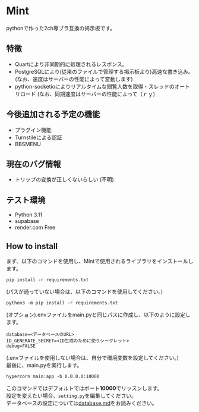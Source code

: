 # Mint
pythonで作った2ch専ブラ互換の掲示板です。  
## 特徴
- Quartにより非同期的に処理されるレスポンス。  
- PostgreSQLにより(従来のファイルで管理する掲示板より)高速な書き込み。  
(なお、速度はサーバーの性能によって変動します)
- python-socketioによりリアルタイムな閲覧人数を取得・スレッドのオートリロード
(なお、同期速度はサーバーの性能によって（ｒｙ)
## 今後追加される予定の機能
- プラグイン機能
- Turnstileによる認証
- BBSMENU
## 現在のバグ情報
- トリップの変換が正しくないらしい
(不明)
## テスト環境
- Python 3.11
- supabase
- render.com Free
## How to install
まず、以下のコマンドを使用し、Mintで使用されるライブラリをインストールします。  
```
pip install -r requirements.txt
```
(パスが通っていない場合は、以下のコマンドを使用してください。)  
```
python3 -m pip install -r requirements.txt
```
(オプション).envファイルをmain.pyと同じパスに作成し、以下のように設定します。  
```
database=<データベースのURL>
ID_GENERATE_SECRET=<ID生成のために使うシークレット>
debug=FALSE
```
(.envファイルを使用しない場合は、自分で環境変数を設定してください。)  
最後に、main.pyを実行します。
```
hypercorn main:app -b 0.0.0.0:10000
```
このコマンドではデフォルトではポート**10000**でリッスンします。  
設定を変えたい場合、`setting.py`を編集してください。  
データベースの設定については[database.md](database.md)をお読みください。  
